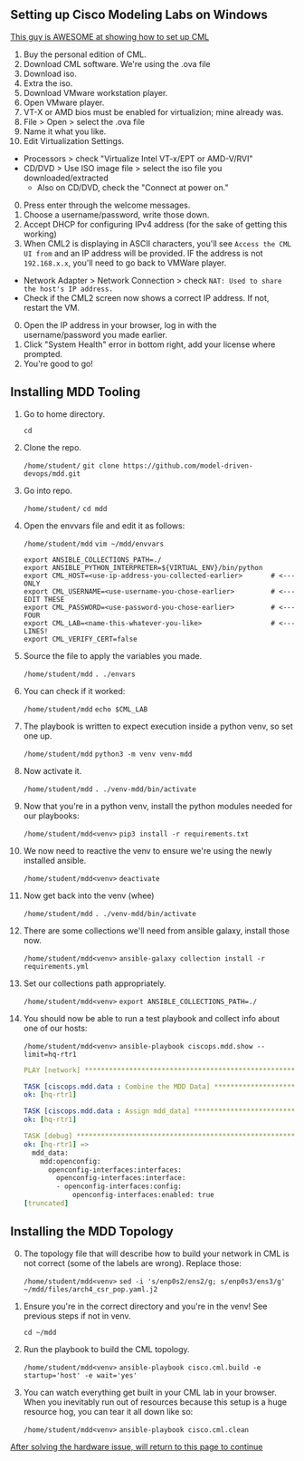 ## Setting up Cisco Modeling Labs on Windows

[This guy is AWESOME at showing how to set up CML](https://www.youtube.com/watch?v=qKiLpN-M4Xc&ab_channel=DavidBombalTech)

1.  Buy the personal edition of CML.
0. Download CML software. We're using the .ova file
0. Download iso.
0. Extra the iso.
0. Download VMware workstation player.
0. Open VMware player.
0. VT-X or AMD bios must be enabled for virtualizion; mine already was.
0. File > Open > select the .ova file
0. Name it what you like.
0. Edit Virtualization Settings.
 - Processors > check "Virtualize Intel VT-x/EPT or AMD-V/RVI"
 - CD/DVD > Use ISO image file > select the iso file you downloaded/extracted
   - Also on CD/DVD, check the "Connect at power on."
0. Press enter through the welcome messages.
0. Choose a username/password, write those down.
0. Accept DHCP for configuring IPv4 address (for the sake of getting this working)
0. When CML2 is displaying in ASCII characters, you'll see `Access the CML UI from` and an IP address will be provided. IF the address is not `192.168.x.x`, you'll need to go back to VMWare player.
 - Network Adapter > Network Connection > check `NAT: Used to share the host's IP address.`
 - Check if the CML2 screen now shows a correct IP address. If not, restart the VM.
0. Open the IP address in your browser, log in with the username/password you made earlier.
0. Click "System Health" error in bottom right, add your license where prompted.
0. You're good to go!

## Installing MDD Tooling

1. Go to home directory.

    `cd`

0. Clone the repo.

    `/home/student/` `git clone https://github.com/model-driven-devops/mdd.git`

0. Go into repo.

    `/home/student/` `cd mdd`

0. Open the envvars file and edit it as follows:

    `/home/student/mdd` `vim ~/mdd/envvars`

    ```
    export ANSIBLE_COLLECTIONS_PATH=./
    export ANSIBLE_PYTHON_INTERPRETER=${VIRTUAL_ENV}/bin/python 
    export CML_HOST=<use-ip-address-you-collected-earlier>       # <--- ONLY
    export CML_USERNAME=<use-username-you-chose-earlier>         # <--- EDIT THESE
    export CML_PASSWORD=<use-password-you-chose-earlier>         # <--- FOUR
    export CML_LAB=<name-this-whatever-you-like>                 # <--- LINES!
    export CML_VERIFY_CERT=false
    ```

0. Source the file to apply the variables you made.

    `/home/student/mdd` `. ./envars`

0. You can check if it worked:

    `/home/student/mdd` `echo $CML_LAB`

0. The playbook is written to expect execution inside a python venv, so set one up.

    `/home/student/mdd` `python3 -m venv venv-mdd`

0. Now activate it.

    `/home/student/mdd` `. ./venv-mdd/bin/activate`

0. Now that you're in a python venv, install the python modules needed for our playbooks:

    `/home/student/mdd<venv>` `pip3 install -r requirements.txt` 

0. We now need to reactive the venv to ensure we're using the newly installed ansible.

    `/home/student/mdd<venv>` `deactivate`

0. Now get back into the venv (whee)

    `/home/student/mdd` `. ./venv-mdd/bin/activate`

0. There are some collections we'll need from ansible galaxy, install those now.

    `/home/student/mdd<venv>` `ansible-galaxy collection install -r requirements.yml`

0. Set our collections path appropriately.

    `/home/student/mdd<venv>` `export ANSIBLE_COLLECTIONS_PATH=./`

0. You should now be able to run a test playbook and collect info about one of our hosts:

    `/home/student/mdd<venv>` `ansible-playbook ciscops.mdd.show --limit=hq-rtr1`

    ```yaml
    PLAY [network] *****************************************************************
    
    TASK [ciscops.mdd.data : Combine the MDD Data] *********************************
    ok: [hq-rtr1]
    
    TASK [ciscops.mdd.data : Assign mdd_data] **************************************
    ok: [hq-rtr1]
    
    TASK [debug] *******************************************************************
    ok: [hq-rtr1] => 
      mdd_data:
        mdd:openconfig:
          openconfig-interfaces:interfaces:
            openconfig-interfaces:interface:
            - openconfig-interfaces:config:
                openconfig-interfaces:enabled: true
    [truncated]
    ```

## Installing the MDD Topology

0. The topology file that will describe how to build your network in CML is not correct (some of the labels are wrong). Replace those:

    `/home/student/mdd<venv>` `sed -i 's/enp0s2/ens2/g; s/enp0s3/ens3/g' ~/mdd/files/arch4_csr_pop.yaml.j2`

0. Ensure you're in the correct directory and you're in the venv! See previous steps if not in venv.

    `cd ~/mdd`

0. Run the playbook to build the CML topology.

    `/home/student/mdd<venv>` `ansible-playbook cisco.cml.build -e startup='host' -e wait='yes'`

0. You can watch everything get built in your CML lab in your browser. When you inevitably run out of resources because this setup is a huge resource hog, you can tear it all down like so:

    `/home/student/mdd<venv>` `ansible-playbook cisco.cml.clean`

[After solving the hardware issue, will return to this page to continue](https://github.com/model-driven-devops/mdd/blob/main/exercises/deploy-topology.md)
